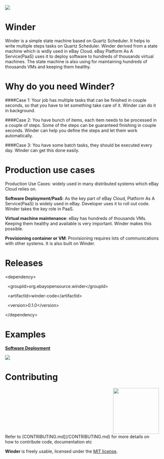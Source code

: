 <img src="https://github.com/eBay/Winder/blob/master/docs/Winder-small.png"/>

# Winder
Winder is a simple state machine based on Quartz Scheduler. 
It helps to write multiple steps tasks on Quartz Scheduler.  Winder derived from a state machine which is widly used in eBay Cloud.
eBay Platform As A Service(PaaS) uses it to deploy software to hundreds of thousands virtual machines. 
The state machine is also using for maintaining hundreds of thousands VMs and keeping them healthy.

# Why do you need Winder?

####Case 1:
Your job has multiple tasks that can be finished in couple seconds, so that you have to let something take care of it.
Winder can do it in background.

####Case 2:
You have bunch of items, each item needs to be processed in a couple of steps. Some of the steps can be guaranteed finishing in couple seconds.
Winder can help you define the steps and let them work automatically.

####Case 3:
You have some batch tasks, they should be executed every day. 
Winder can get this done easily.

# Production use cases

Production Use Cases: widely used in many distributed systems which eBay Cloud relies on.

**Software Deployment/PaaS**: As the key part of eBay Cloud, Platform As A Service(PaaS) is widely used in eBay. Developer uses it to roll out code. Winder takes the key role in PaaS.

**Virtual machine maintenance**: eBay has hundreds of thousands VMs. Keeping them healthy and available is very important. Winder makes this possible.

**Provisioning container or VM**: Provisioning requires lots of communications with other systems. It is also built on Winder. 

# Releases

&lt;dependency&gt;

&nbsp;&nbsp;&lt;groupId>org.ebayopensource.winder&lt;/groupId&gt;

&nbsp;&nbsp;&lt;artifactId>winder-code&lt;/artifactId&gt;

&nbsp;&nbsp;&lt;version>0.1.0&lt;/version&gt;

&lt;/dependency&gt;


# Examples

<a href="https://github.com/eBay/Winder/blob/master/winder-examples/src/main/java/org/ebayopensource/winder/examples/deployment1/DeploymentJob.java">**Software Deployment**</a>


<img src="https://github.com/eBay/Winder/blob/master/docs/SoftwareDeployment.png"/>

# Contributing
<div style="text-align:right">
  <img src="https://github.com/eBay/Winder/blob/master/docs/ebaysf-open-x.png" width="150px"/>
</div>
Refer to [CONTRIBUTING.md](/CONTRIBUTING.md) for more details on how to contribute code, documentation etc

**Winder** is freely usable, licensed under the [MIT license](LICENSE.md).
